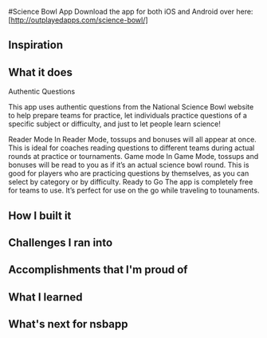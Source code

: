 #Science Bowl App
Download the app for both iOS and Android over here: [http://outplayedapps.com/science-bowl/]
## Inspiration

## What it does

Authentic Questions

This app uses authentic questions from the National Science Bowl website to help prepare teams for practice, let individuals practice questions of a specific subject or difficulty, and just to let people learn science!

Reader Mode
In Reader Mode, tossups and bonuses will all appear at once. This is ideal for coaches reading questions to different teams during actual rounds at practice or tournaments.
Game mode
In Game Mode, tossups and bonuses will be read to you as if it’s an actual science bowl round. This is good for players who are practicing questions by themselves, as you can select by category or by difficulty.
Ready to Go
The app is completely free for teams to use. It’s perfect for use on the go while traveling to tounaments.

## How I built it

## Challenges I ran into

## Accomplishments that I'm proud of

## What I learned

## What's next for nsbapp
